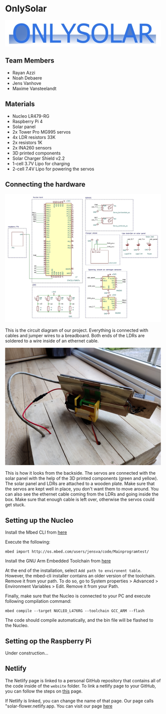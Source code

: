 ﻿# OnlySolar

![Logo](./images_readme/intro.jpg)

## Team Members

* Rayan Azzi
* Noah Debaere
* Jens Vanhove
* Maxime Vansteelandt

## Materials

* Nucleo LR479-RG
* Raspberry Pi 4
* Solar panel
* 2x Tower Pro MG995 servos
* 4x LDR resistors 33K
* 2x resistors 1K
* 2x INA260 sensors
* 3D printed components
* Solar Charger Shield v2.2
* 1-cell 3.7V Lipo for charging
* 2-cell 7.4V Lipo for powering the servos

## Connecting the hardware

![Circuit diagram](./images_readme/solar_shematic.jpg)

This is the circuit diagram of our project. Everything is connected with cables and jumper wires to a breadboard. Both ends of the LDRs are soldered to a wire inside of an ethernet cable.

![Backside](./images_readme/connecties_achterkant.jpg)

This is how it looks from the backside. The servos are connected with the solar panel with the help of the 3D printed components (green and yellow). The solar panel and LDRs are attached to a wooden plate. Make sure that the servos are kept well in place, you don't want them to move around. You can also see the ethernet cable coming from the LDRs and going inside the box. Make sure that enough cable is left over, otherwise the servos could get stuck.

## Setting up the Nucleo

Install the Mbed CLI from [here](https://os.mbed.com/docs/mbed-os/v5.15/quick-start/offline-with-mbed-cli.html)

Execute the following:

```shell
mbed import http://os.mbed.com/users/jensva/code/Mainprogramtest/
```

Install the GNU Arm Embedded Toolchain from [here](https://developer.arm.com/tools-and-software/open-source-software/developer-tools/gnu-toolchain/gnu-rm/downloads)

At the end of the installation, select `Add path to environent table`. However, the mbed-cli installer contains an older version of the toolchain. Remove it from your path. To do so, go to System properties > Advanced > Environment Variables > Edit. Remove it from your Path.

Finally, make sure that the Nucleo is connected to your PC and execute following compilation command:

```shell
mbed compile --target NUCLEO_L476RG --toolchain GCC_ARM --flash
```

The code should compile automatically, and the bin file will be flashed to the Nucleo.

## Setting op the Raspberry Pi

Under construction...

## Netlify

The Netlify page is linked to a personal GitHub repository that contains all of the code inside of the `website` folder. To link a netlify page to your GitHub, you can follow the steps on [this](https://www.netlify.com/blog/2016/09/29/a-step-by-step-guide-deploying-on-netlify/) page.

 If Netlify is linked, you can change the name of that page. Our page calls "solar-flower.netlify.app. You can visit our page [here](https://solar-flower.netl²ify.app)

